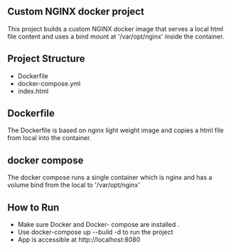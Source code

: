 ## Custom NGINX docker project 
This project builds a custom NGINX docker image that serves a local html file content and uses a bind mount at '/var/opt/nginx' inside the container.

## Project Structure
- Dockerfile
- docker-compose.yml
- index.html

## Dockerfile
The Dockerfile is based on nginx light weight image and copies a html file from local into the container.

## docker compose
The docker compose runs a single container which is nginx and has a volume bind from the local to '/var/opt/nginx'

## How to Run
- Make sure Docker and Docker- compose are installed .
- Use docker-compose up --build -d to run the project
- App is accessible at http://localhost:8080